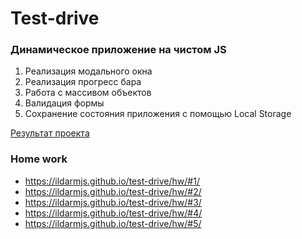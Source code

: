 # Test-drive

### Динамическое приложение на чистом JS

1.  Реализация модального окна
2.  Реализация прогресс бара
3.  Работа с массивом объектов
4.  Валидация формы
5.  Сохранение состояния приложения с помощью Local Storage

  [Результат проекта](https://ildarmjs.github.io/test-drive/tech_tracker/)

### Home work
* https://ildarmjs.github.io/test-drive/hw/#1/
* https://ildarmjs.github.io/test-drive/hw/#2/
* https://ildarmjs.github.io/test-drive/hw/#3/
* https://ildarmjs.github.io/test-drive/hw/#4/
* https://ildarmjs.github.io/test-drive/hw/#5/
